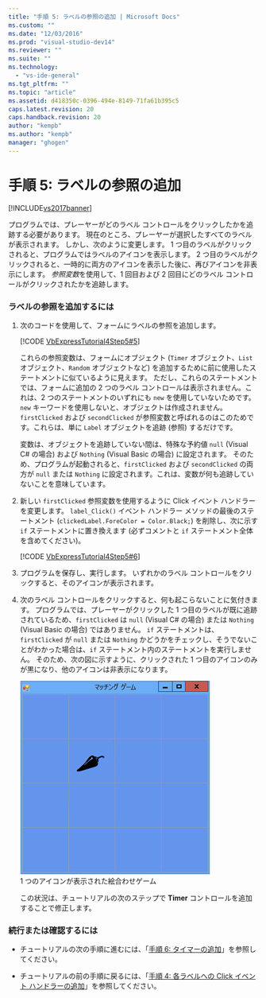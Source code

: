 ```yaml
---
title: "手順 5: ラベルの参照の追加 | Microsoft Docs"
ms.custom: ""
ms.date: "12/03/2016"
ms.prod: "visual-studio-dev14"
ms.reviewer: ""
ms.suite: ""
ms.technology: 
  - "vs-ide-general"
ms.tgt_pltfrm: ""
ms.topic: "article"
ms.assetid: d418350c-0396-494e-8149-71fa61b395c5
caps.latest.revision: 20
caps.handback.revision: 20
author: "kempb"
ms.author: "kempb"
manager: "ghogen"
---
```

# 手順 5: ラベルの参照の追加
[!INCLUDE[vs2017banner](../code-quality/includes/vs2017banner.md)]

プログラムでは、プレーヤーがどのラベル コントロールをクリックしたかを追跡する必要があります。  現在のところ、プレーヤーが選択したすべてのラベルが表示されます。  しかし、次のように変更します。  1 つ目のラベルがクリックされると、プログラムではラベルのアイコンを表示します。  2 つ目のラベルがクリックされると、一時的に両方のアイコンを表示した後に、再びアイコンを非表示にします。  *参照変数*を使用して、1 回目および 2 回目にどのラベル コントロールがクリックされたかを追跡します。  
  
### ラベルの参照を追加するには  
  
1.  次のコードを使用して、フォームにラベルの参照を追加します。  
  
     [!CODE [VbExpressTutorial4Step5#5](../CodeSnippet/VS_Snippets_VBCSharp/vbexpresstutorial4step5#5)]  
  
     これらの参照変数は、フォームにオブジェクト \(`Timer` オブジェクト、`List` オブジェクト、`Random` オブジェクトなど\) を追加するために前に使用したステートメントに似ているように見えます。  ただし、これらのステートメントでは、フォームに追加の 2 つのラベル コントロールは表示されません。これは、2 つのステートメントのいずれにも `new` を使用していないためです。  `new` キーワードを使用しないと、オブジェクトは作成されません。  `firstClicked` および `secondClicked` が参照変数と呼ばれるのはこのためです。これらは、単に `Label` オブジェクトを追跡 \(参照\) するだけです。  
  
     変数は、オブジェクトを追跡していない間は、特殊な予約値 `null` \(Visual C\# の場合\) および `Nothing` \(Visual Basic の場合\) に設定されます。  そのため、プログラムが起動されると、`firstClicked` および `secondClicked` の両方が `null` または `Nothing` に設定されます。これは、変数が何も追跡していないことを意味しています。  
  
2.  新しい `firstClicked` 参照変数を使用するように Click イベント ハンドラーを変更します。  `label_Click()` イベント ハンドラー メソッドの最後のステートメント \(`clickedLabel.ForeColor = Color.Black;`\) を削除し、次に示す `if` ステートメントに置き換えます \(必ずコメントと `if` ステートメント全体を含めてください\)。  
  
     [!CODE [VbExpressTutorial4Step5#6](../CodeSnippet/VS_Snippets_VBCSharp/vbexpresstutorial4step5#6)]  
  
3.  プログラムを保存し、実行します。  いずれかのラベル コントロールをクリックすると、そのアイコンが表示されます。  
  
4.  次のラベル コントロールをクリックすると、何も起こらないことに気付きます。  プログラムでは、プレーヤーがクリックした 1 つ目のラベルが既に追跡されているため、`firstClicked` は `null` \(Visual C\# の場合\) または `Nothing` \(Visual Basic の場合\) ではありません。  `if` ステートメントは、`firstClicked` が `null` または `Nothing` かどうかをチェックし、そうでないことがわかった場合は、`if` ステートメント内のステートメントを実行しません。  そのため、次の図に示すように、クリックされた 1 つ目のアイコンのみが黒になり、他のアイコンは非表示になります。  
  
     ![1 つのアイコンが表示された絵合わせゲーム](../ide/media/express_tut4step5.png "Express\_Tut4Step5")  
1 つのアイコンが表示された絵合わせゲーム  
  
     この状況は、チュートリアルの次のステップで **Timer** コントロールを追加することで修正します。  
  
### 続行または確認するには  
  
-   チュートリアルの次の手順に進むには、「[手順 6: タイマーの追加](../Topic/Step%206:%20Add%20a%20Timer.md)」を参照してください。  
  
-   チュートリアルの前の手順に戻るには、「[手順 4: 各ラベルへの Click イベント ハンドラーの追加](../Topic/Step%204:%20Add%20a%20Click%20Event%20Handler%20to%20Each%20Label.md)」を参照してください。